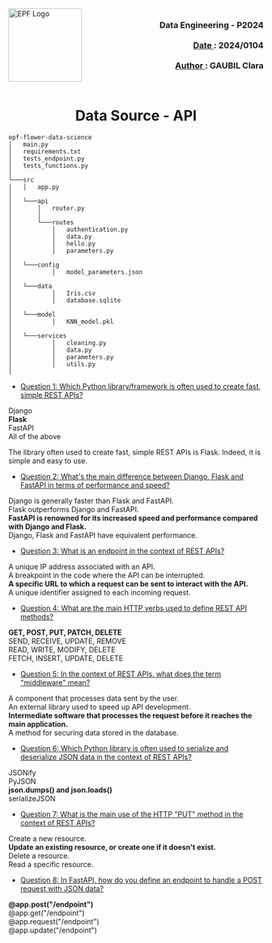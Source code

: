 <img align="left" width="145" src="https://upload.wikimedia.org/wikipedia/fr/thumb/e/e9/EPF_logo_2021.png/524px-EPF_logo_2021.png" alt="EPF Logo">



###  <div align="right">  Data Engineering - P2024 <br> <br>  <ins>Date </ins>: <time datetime="2023-01-04"> 2024/0104 </time> <br> <br> <ins>Author </ins>: GAUBIL Clara </div>
<br> 



#   <h1 align="center">  Data Source - API </h1>


```
epf-flower-data-science
│   main.py
│   requirements.txt 
│   tests_endpoint.py
│   tests_functions.py
│
└───src
│   │   app.py
│   
│   └───api
│       │   router.py
│       │
│       └───routes
│           │   authentication.py
│           │   data.py
│           │   hello.py
│           │   parameters.py
│
│   └───config   
│           │   model_parameters.json
│
│   └───data
│           │   Iris.csv
│           │   database.sqlite
│
│   └───model
│           │   KNN_model.pkl
│          
│   └───services
│           │   cleaning.py
│           │   data.py
│           │   parameters.py
│           │   utils.py                
│   
```

- <ins>Question 1: Which Python library/framework is often used to create fast, simple REST APIs?</ins>

Django  
**Flask**  
FastAPI  
All of the above  

The library often used to create fast, simple REST APIs is Flask. Indeed, it is simple and easy to use.

- <ins>Question 2: What's the main difference between Django, Flask and FastAPI in terms of performance and speed?</ins>

Django is generally faster than Flask and FastAPI.  
Flask outperforms Django and FastAPI.  
**FastAPI is renowned for its increased speed and performance compared with Django and Flask.**  
Django, Flask and FastAPI have equivalent performance.  

- <ins>Question 3: What is an endpoint in the context of REST APIs?</ins>

A unique IP address associated with an API.  
A breakpoint in the code where the API can be interrupted.  
**A specific URL to which a request can be sent to interact with the API.**  
A unique identifier assigned to each incoming request.  

- <ins>Question 4: What are the main HTTP verbs used to define REST API methods?</ins>

**GET, POST, PUT, PATCH, DELETE**   
SEND, RECEIVE, UPDATE, REMOVE  
READ, WRITE, MODIFY, DELETE  
FETCH, INSERT, UPDATE, DELETE  

- <ins>Question 5: In the context of REST APIs, what does the term "middleware" mean?</ins>

A component that processes data sent by the user.  
An external library used to speed up API development.  
**Intermediate software that processes the request before it reaches the main application.**  
A method for securing data stored in the database.  

- <ins>Question 6: Which Python library is often used to serialize and deserialize JSON data in the context of REST APIs?</ins>

JSONify  
PyJSON  
**json.dumps() and json.loads()**   
serializeJSON  

- <ins>Question 7: What is the main use of the HTTP "PUT" method in the context of REST APIs?</ins>

Create a new resource.  
**Update an existing resource, or create one if it doesn't exist.**   
Delete a resource.  
Read a specific resource.  

- <ins>Question 8: In FastAPI, how do you define an endpoint to handle a POST request with JSON data?</ins>

**@app.post("/endpoint")**  
@app.get("/endpoint")  
@app.request("/endpoint")  
@app.update("/endpoint")